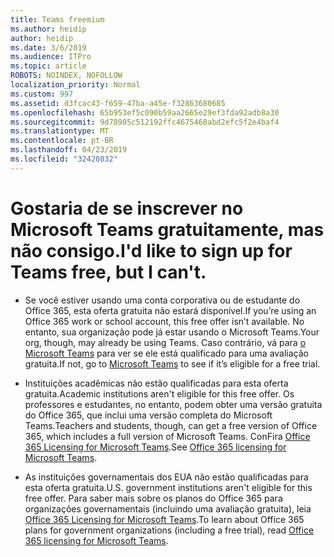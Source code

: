 ```yaml
---
title: Teams freemium
ms.author: heidip
author: heidip
ms.date: 3/6/2019
ms.audience: ITPro
ms.topic: article
ROBOTS: NOINDEX, NOFOLLOW
localization_priority: Normal
ms.custom: 997
ms.assetid: d3fcac43-f659-47ba-a45e-f32863680685
ms.openlocfilehash: 65b953ef5c090b59aa2665e29ef3fda92adb8a30
ms.sourcegitcommit: 9d78905c512192ffc4675468abd2efc5f2e4baf4
ms.translationtype: MT
ms.contentlocale: pt-BR
ms.lasthandoff: 04/23/2019
ms.locfileid: "32420832"
---
```

# <a name="id-like-to-sign-up-for-teams-free-but-i-cant"></a><span data-ttu-id="c3959-102">Gostaria de se inscrever no Microsoft Teams gratuitamente, mas não consigo.</span><span class="sxs-lookup"><span data-stu-id="c3959-102">I'd like to sign up for Teams free, but I can't.</span></span>

- <span data-ttu-id="c3959-103">Se você estiver usando uma conta corporativa ou de estudante do Office 365, esta oferta gratuita não estará disponível.</span><span class="sxs-lookup"><span data-stu-id="c3959-103">If you’re using an Office 365 work or school account, this free offer isn’t available.</span></span> <span data-ttu-id="c3959-104">No entanto, sua organização pode já estar usando o Microsoft Teams.</span><span class="sxs-lookup"><span data-stu-id="c3959-104">Your org, though, may already be using Teams.</span></span> <span data-ttu-id="c3959-105">Caso contrário, vá para [o Microsoft Teams](https://products.office.com/en-us/microsoft-teams/group-chat-software) para ver se ele está qualificado para uma avaliação gratuita.</span><span class="sxs-lookup"><span data-stu-id="c3959-105">If not, go to [Microsoft Teams](https://products.office.com/en-us/microsoft-teams/group-chat-software) to see if it’s eligible for a free trial.</span></span>

- <span data-ttu-id="c3959-106">Instituições acadêmicas não estão qualificadas para esta oferta gratuita.</span><span class="sxs-lookup"><span data-stu-id="c3959-106">Academic institutions aren't eligible for this free offer.</span></span> <span data-ttu-id="c3959-107">Os professores e estudantes, no entanto, podem obter uma versão gratuita do Office 365, que inclui uma versão completa do Microsoft Teams.</span><span class="sxs-lookup"><span data-stu-id="c3959-107">Teachers and students, though, can get a free version of Office 365, which includes a full version of Microsoft Teams.</span></span> <span data-ttu-id="c3959-108">ConFira [Office 365 Licensing for Microsoft Teams](https://docs.microsoft.com/microsoftteams/office-365-licensing).</span><span class="sxs-lookup"><span data-stu-id="c3959-108">See [Office 365 licensing for Microsoft Teams](https://docs.microsoft.com/microsoftteams/office-365-licensing).</span></span>

- <span data-ttu-id="c3959-109">As instituições governamentais dos EUA não estão qualificadas para esta oferta gratuita.</span><span class="sxs-lookup"><span data-stu-id="c3959-109">U.S. government institutions aren't eligible for this free offer.</span></span> <span data-ttu-id="c3959-110">Para saber mais sobre os planos do Office 365 para organizações governamentais (incluindo uma avaliação gratuita), leia [Office 365 Licensing for Microsoft Teams](https://docs.microsoft.com/microsoftteams/office-365-licensing).</span><span class="sxs-lookup"><span data-stu-id="c3959-110">To learn about Office 365 plans for government organizations (including a free trial), read [Office 365 licensing for Microsoft Teams](https://docs.microsoft.com/microsoftteams/office-365-licensing).</span></span>


